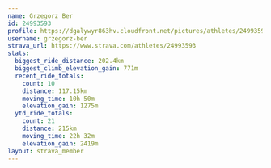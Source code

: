 ```yaml
---
name: Grzegorz Ber
id: 24993593
profile: https://dgalywyr863hv.cloudfront.net/pictures/athletes/24993593/7453165/11/large.jpg
username: grzegorz-ber
strava_url: https://www.strava.com/athletes/24993593
stats:
  biggest_ride_distance: 202.4km
  biggest_climb_elevation_gain: 771m
  recent_ride_totals:
    count: 10
    distance: 117.15km
    moving_time: 10h 50m
    elevation_gain: 1275m
  ytd_ride_totals:
    count: 21
    distance: 215km
    moving_time: 22h 32m
    elevation_gain: 2419m
layout: strava_member
--- 
```

